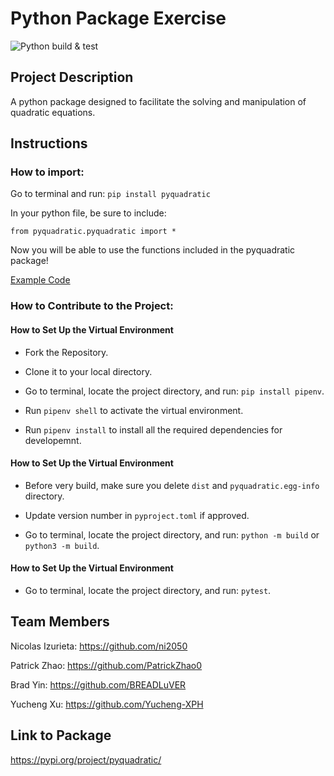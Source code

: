 # Python Package Exercise

![Python build & test](https://github.com/software-students-fall2023/3-python-package-exercise-kungheifatchoy/actions/workflows/python-package.yml/badge.svg)


## Project Description

A python package designed to facilitate the solving and manipulation of quadratic equations.

## Instructions


### How to import:

Go to terminal and run:
`pip install pyquadratic`

In your python file, be sure to include: 

`from pyquadratic.pyquadratic import *`

Now you will be able to use the functions included in the pyquadratic package!

[Example Code](https://github.com/software-students-fall2023/3-python-package-exercise-kungheifatchoy/blob/main/example.py)

### How to Contribute to the Project:

#### How to Set Up the Virtual Environment

* Fork the Repository.

* Clone it to your local directory.

* Go to terminal, locate the project directory, and run:  `pip install pipenv`.

* Run `pipenv shell` to activate the virtual environment.

* Run `pipenv install` to install all the required dependencies for developemnt.

#### How to Set Up the Virtual Environment

* Before very build, make sure you delete `dist` and `pyquadratic.egg-info` 
directory.

* Update version number in `pyproject.toml` if approved.
* Go to terminal, locate the project directory, and run:  `python -m build` or `python3 -m build`.

#### How to Set Up the Virtual Environment

* Go to terminal, locate the project directory, and run:  `pytest`.

## Team Members

Nicolas Izurieta: https://github.com/ni2050

Patrick Zhao: https://github.com/PatrickZhao0

Brad Yin: https://github.com/BREADLuVER

Yucheng Xu: https://github.com/Yucheng-XPH


## Link to Package

https://pypi.org/project/pyquadratic/

